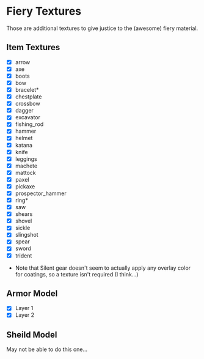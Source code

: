 # Fiery Textures
Those are additional textures to give justice to the (awesome) fiery material.

## Item Textures

- [x] arrow
- [x] axe
- [x] boots
- [x] bow
- [x] bracelet*
- [x] chestplate
- [x] crossbow
- [x] dagger
- [x] excavator
- [x] fishing_rod
- [x] hammer
- [x] helmet
- [x] katana
- [x] knife
- [x] leggings
- [x] machete
- [x] mattock
- [x] paxel
- [x] pickaxe
- [x] prospector_hammer
- [x] ring*
- [x] saw
- [x] shears
- [x] shovel
- [x] sickle
- [x] slingshot
- [x] spear
- [x] sword
- [x] trident

* Note that Silent gear doesn't seem to actually apply any overlay color for coatings, so a texture isn't required (I think...)

## Armor Model

- [x] Layer 1
- [x] Layer 2

## Sheild Model
May not be able to do this one...


